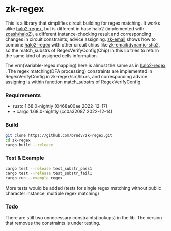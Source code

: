 # zk-regex

This is a library that simplifies circuit building for regex matching. It works alike [halo2-regex](https://github.com/zkemail/halo2-regex), but is different in base halo2 (implemented with [zcash/halo2](https://github.com/zcash/halo2)), a different instance-checking result and corresponding changes in circuit constraints, advice assigning.  [zk-email](https://github.com/zkemail/halo2-zk-email.git) shows how to combine [halo2-regex](https://github.com/zkemail/halo2-regex) with other circuit chips like [zk-email/dynamic-sha2](https://github.com/zkemail/halo2-dynamic-sha256.git), so the match_substrs of RegexVerifyConfig(Chip) in this lib tries to return the same kind of assigned cells information. 

The vrm(Variable-regex mapping) here is almost the same as in  [halo2-regex](https://github.com/zkemail/halo2-regex) .
The regex matching(DFA processing) constraints are implemented in RegexVerifyConfig in zk-regex/src/lib.rs, and corresponding advice assigning is within function match_substrs of RegexVerifyConfig.

### Requirements

- rustc 1.68.0-nightly (0468a00ae 2022-12-17)
- • cargo 1.68.0-nightly (cc0a32087 2022-12-14)

### Build

```bash
git clone https://github.com/brndv/zk-regex.git
cd zk-regex
cargo build --release
```

### Test & Example

```bash
cargo test --release test_substr_pass1
cargo test --release test_substr_fail1
cargo run --example regex
```

More tests would be added (tests for single regex matching without public character instance, multiple regex matching) 

### Todo

There are still two unnecessary constraints(lookups) in the lib. The version that removes the constraints is under testing.